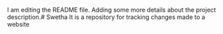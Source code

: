 I am editing the README file. Adding some more details about the project description.# Swetha
It is a repository for tracking changes made to a website
